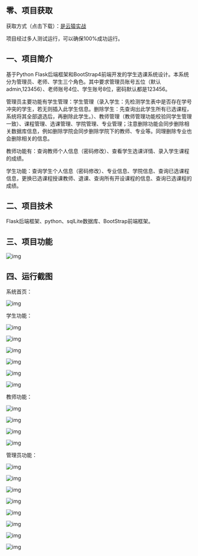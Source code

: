 ## 零、项目获取
获取方式（点击下载）：[是云猿实战](https://shiyuncode.com/details?goodsCode=C00043)

项目经过多人测试运行，可以确保100%成功运行。

## 一、项目简介

基于Python Flask后端框架和BootStrap4前端开发的学生选课系统设计。本系统分为管理员、老师、学生三个角色。其中要求管理员账号五位（默认admin,123456）、老师账号4位、学生账号8位，密码默认都是123456。

管理员主要功能有学生管理：学生管理（录入学生：先检测学生表中是否存在学号冲突的学生，若无则插入此学生信息。删除学生：先查询出此学生所有已选课程，系统将其全部退选后，再删除此学生。）、教师管理（教师管理功能校验同学生管理一致）、课程管理、选课管理、学院管理、专业管理；注意删除功能会同步删除相关数据库信息，例如删除学院会同步删除学院下的教师、专业等。同理删除专业也会删除相关的信息。

教师功能有：查询教师个人信息（密码修改）、查看学生选课详情、录入学生课程的成绩。

学生功能：查询学生个人信息（密码修改）、专业信息、学院信息、查询已选课程信息，更换已选课程授课教师、退课、查询所有开设课程的信息、查询已选课程的成绩。

## 二、项目技术

Flask后端框架、python、sqlLite数据库、BootStrap前端框架。

## 三、项目功能

![img](https://github.com/UserXiaohu/crouse_manager/blob/main/img/clip_image002.png)

 

## 四、运行截图



 

系统首页：

![img](https://github.com/UserXiaohu/crouse_manager/blob/main/img/clip_image004.png)



学生功能：

![img](https://github.com/UserXiaohu/crouse_manager/blob/main/img/clip_image006.png)

![img](https://github.com/UserXiaohu/crouse_manager/blob/main/img/clip_image008.png)

![img](https://github.com/UserXiaohu/crouse_manager/blob/main/img/clip_image010.png)

![img](https://github.com/UserXiaohu/crouse_manager/blob/main/img/clip_image012.png)

![img](https://github.com/UserXiaohu/crouse_manager/blob/main/img/clip_image014.png)

![img](https://github.com/UserXiaohu/crouse_manager/blob/main/img/clip_image016.png)



教师功能：

![img](https://github.com/UserXiaohu/crouse_manager/blob/main/img/clip_image017.png)

![img](https://github.com/UserXiaohu/crouse_manager/blob/main/img/clip_image019.png)

![img](https://github.com/UserXiaohu/crouse_manager/blob/main/img/clip_image021.png)

![img](https://github.com/UserXiaohu/crouse_manager/blob/main/img/clip_image023.png)



管理员功能：

![img](https://github.com/UserXiaohu/crouse_manager/blob/main/img/clip_image025.png)

![img](https://github.com/UserXiaohu/crouse_manager/blob/main/img/clip_image027.png)

![img](https://github.com/UserXiaohu/crouse_manager/blob/main/img/clip_image029.png)

![img](https://github.com/UserXiaohu/crouse_manager/blob/main/img/clip_image031.png)

![img](https://github.com/UserXiaohu/crouse_manager/blob/main/img/clip_image033.png)

![img](https://github.com/UserXiaohu/crouse_manager/blob/main/img/clip_image035.png)

![img](https://github.com/UserXiaohu/crouse_manager/blob/main/img/clip_image037.png)

![img](https://github.com/UserXiaohu/crouse_manager/blob/main/img/clip_image039.png)
